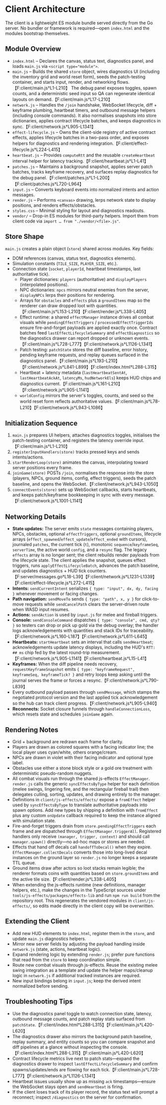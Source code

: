 # Client Architecture

The client is a lightweight ES module bundle served directly from the Go server. No bundler or framework is required—open `index.html` and the modules bootstrap themselves.

## Module Overview
- `index.html` – Declares the canvas, status text, diagnostics panel, and loads `main.js` via `<script type="module">`.
- `main.js` – Builds the shared `store` object, wires diagnostics UI (including the inventory grid and world reset form), seeds the patch-testing container, and starts input, render, and networking flows.【F:client/main.js†L1-L210】 The debug panel exposes toggles, spawn counts, and a deterministic seed input so QA can regenerate identical layouts on demand.【F:client/main.js†L17-L210】
- `network.js` – Handles the `/join` handshake, WebSocket lifecycle, diff + keyframe plumbing, heartbeat timers, and outbound message helpers (including console commands). It also normalises snapshots into store dictionaries, applies contract lifecycle batches, and keeps diagnostics in sync.【F:client/network.js†L905-L1341】
- `effect-lifecycle.js` – Owns the client-side registry of active contract effects, applies lifecycle batches in a two-pass order, and exposes helpers for diagnostics and rendering integration.【F:client/effect-lifecycle.js†L224-L415】
- `heartbeat.js` – Provides `computeRtt` and the reusable `createHeartbeat` interval helper for latency tracking.【F:client/heartbeat.js†L1-L41】
- `patches.js` – Maintains a background snapshot, applies server patch batches, tracks keyframe recovery, and surfaces replay diagnostics for the debug panel.【F:client/patches.js†L1-L200】【F:client/patches.js†L720-L964】
- `input.js` – Converts keyboard events into normalized intents and action messages.
- `render.js` – Performs `<canvas>` drawing, lerps network state to display positions, and renders effects/obstacles.
- `styles.css` – Minimal styling for layout and diagnostics readouts.
- `vendor/` – Drop-in ES modules for third-party helpers. Import them from client code via `import … from "./vendor/<file>.js"`.

## Store Shape
`main.js` creates a plain object (`store`) shared across modules. Key fields:
- DOM references (canvas, status text, diagnostics elements).
- Simulation constants (`TILE_SIZE`, `PLAYER_SIZE`, etc.).
- Connection state (`socket`, `playerId`, heartbeat timestamps, last authoritative tick).
  - Player dictionaries: `players` (authoritative) and `displayPlayers` (interpolated positions).
  - NPC dictionaries: `npcs` mirrors neutral enemies from the server, `displayNPCs` lerps their positions for rendering.
  - Arrays for `obstacles` and `effects` plus a `groundItems` map so the renderer can draw dropped loot with quantities.【F:client/main.js†L153-L210】【F:client/render.js†L338-L405】
  - Effect runtime: a shared `effectManager` instance drives all combat visuals while
    `pendingEffectTriggers` / `processedEffectTriggerIds` ensure fire-and-forget payloads are
    applied exactly once. Contract batches feed `lastEffectLifecycleSummary` and
    `effectDiagnostics` so the diagnostics drawer can report dropped or unknown events.【F:client/main.js†L728-L777】【F:client/network.js†L1126-L1341】
  - Patch testing: `patchState` stores the diff baseline, error history, pending keyframe requests, and replay queues surfaced in the diagnostics panel.【F:client/main.js†L193-L210】【F:client/network.js†L841-L899】【F:client/index.html†L288-L315】
  - Heartbeat + latency metadata (`lastHeartbeatSentAt`, `lastHeartbeatAckAt`, `latencyMs`, `hudNetworkEls`) keeps HUD chips and diagnostics current.【F:client/main.js†L161-L210】【F:client/network.js†L905-L1141】
  - `worldConfig` mirrors the server's toggles, counts, and seed so the world reset form reflects authoritative values.【F:client/main.js†L78-L210】【F:client/network.js†L943-L1086】

## Initialization Sequence
1. `main.js` prepares UI helpers, attaches diagnostics toggles, initialises the patch-testing container, and registers the latency override input.【F:client/main.js†L1-L210】
2. `registerInputHandlers(store)` tracks pressed keys and sends intents/actions.
3. `startRenderLoop(store)` animates the canvas, interpolating toward server positions every frame.
4. `joinGame(store)` POSTs `/join`, normalises the response into the store (players, NPCs, ground items, config, effect triggers), seeds the patch baseline, and opens the WebSocket.【F:client/network.js†L943-L1050】
5. `connectEvents(store)` sets up WebSocket callbacks, starts heartbeats, and keeps patch/keyframe bookkeeping in sync with every message.【F:client/network.js†L1001-L1141】

## Networking Details
- **State updates:** The server emits `state` messages containing players, NPCs, obstacles, optional `effectTriggers`, optional `groundItems`, lifecycle arrays (`effect_spawned`/`effect_update`/`effect_ended` with cursors), journaled `patches`, the current tick (`t`), monotonic `sequence`/`keyframeSeq`, `serverTime`, the active world `config`, and a `resync` flag. The legacy `effects` array is no longer sent; the client rebuilds render payloads from the lifecycle state. The client applies the snapshot, queues effect triggers, runs `applyEffectLifecycleBatch`, advances the patch baseline, and updates diagnostics + HUD tick counters.【F:server/messages.go†L18-L39】【F:client/network.js†L1231-L1339】【F:client/effect-lifecycle.js†L272-L415】
- **Intents:** `sendCurrentIntent` serializes `{ type: "input", dx, dy, facing }` whenever movement or facing changes.
- **Path navigation:** `sendMoveTo` sends `{ type: "path", x, y }` for click-to-move requests while `sendCancelPath` clears the server-driven route when WASD input resumes.
- **Actions:** `sendAction` is used by `input.js` for melee and fireball triggers.
- **Console:** `sendConsoleCommand` dispatches `{ type: "console", cmd, qty? }` so testers can drop or pick up gold via the debug overlay; the handler logs acknowledgements with quantities and stack IDs for traceability.【F:client/network.js†L160-L187】【F:client/network.js†L611-L645】
- **Heartbeats:** `startHeartbeat` sets an interval that calls `sendHeartbeat`; acknowledgements update latency displays, including the HUD's `RTT: ## ms` chip fed by the latest round-trip measurement.【F:client/network.js†L905-L1141】【F:client/heartbeat.js†L15-L41】
- **Keyframes:** When the diff pipeline needs recovery, `requestKeyframeSnapshot` emits `{ type: "keyframeRequest", keyframeSeq, keyframeTick? }` and retry loops keep asking until the journal serves the frame or forces a resync.【F:client/network.js†L790-L839】
- Every outbound payload passes through `sendMessage`, which stamps the negotiated protocol version and the last applied tick acknowledgement so the hub can track client progress.【F:client/network.js†L905-L940】
- **Reconnects:** Socket closure funnels through `handleConnectionLoss`, which resets state and schedules `joinGame` again.

## Rendering Notes
- Grid + background are redrawn each frame for clarity.
- Players are drawn as colored squares with a facing indicator line; the local player uses cyan/white, others orange/cream.
- NPCs are drawn in violet with their facing indicator and optional type label.
- Obstacles use either a stone block style or a gold ore treatment with deterministic pseudo-random nuggets.
- All combat visuals run through the shared js-effects `EffectManager`. `render.js` calls the
  generic `syncEffectsByType` helper for each definition (melee swings, lingering fire, and the
  rectangular fireball trail) then delegates culling, sorting, updates, and drawing entirely to the
  manager.
- Definitions in `client/js-effects/effects/` expose a `fromEffect` helper used by
  `syncEffectsByType` to translate authoritative payloads into spawn options. Add new types by
  shipping a definition with `fromEffect` plus any custom `onUpdate` callback required to keep the
  instance aligned with simulation state.
- Fire-and-forget triggers drain from `store.pendingEffectTriggers` each frame and are dispatched
  through `EffectManager.triggerAll`. Registered handlers only receive `(manager, trigger, context)`
  and should call `manager.spawn()` directly—no ad-hoc maps or stores are needed.
- Effects that hand off decals call `handoffToDecal()` when they expire. `EffectManager.collectDecals`
  converts those into long-lived decal instances on the ground layer so `render.js` no longer keeps a
  separate TTL queue.
- Ground items draw after actors so loot stacks remain legible; the renderer formats coins with quantities based on `store.groundItems` and the active tile size.【F:client/render.js†L338-L405】
- When extending the js-effects runtime (new definitions, manager helpers, etc.), make the changes
  in the TypeScript sources under `tools/js-effects/packages/effects-lib` and run `npm run build`
  from the repository root. This regenerates the vendored modules in `client/js-effects/`, so edits
  made directly in the client copy will be overwritten.

## Extending the Client
- Add new HUD elements to `index.html`, register them in the `store`, and update `main.js` diagnostics helpers.
- Mirror new server fields by adjusting the payload handling inside `network.js` (state, actions, heartbeat logic).
- Expand rendering logic by extending `render.js`; prefer pure functions that read from the `store` to keep coordination simple.
- Route new combat visuals through js-effects. Reuse the existing melee swing integration as a template and update the
  helper maps/cleanup logic in `network.js` if additional tracked instances are required.
- New input bindings belong in `input.js`; keep the derived intent normalized before sending.

## Troubleshooting Tips
- Use the diagnostics panel toggle to watch connection state, latency, outbound message counts, and patch replay stats surfaced from `patchState`.【F:client/index.html†L288-L315】【F:client/main.js†L420-L620】
- The diagnostics drawer also mirrors the background patch baseline, replay summary, and entity counts so you can compare snapshot and diff pipelines at a glance without inspecting the console.【F:client/index.html†L288-L315】【F:client/main.js†L420-L620】
- Contract lifecycle metrics live next to patch stats—expand the diagnostics drawer to inspect `lastEffectLifecycleSummary` and confirm spawns/updates/ends are flowing for each tick.【F:client/main.js†L728-L777】【F:client/network.js†L1126-L1341】
- Heartbeat issues usually show up as missing `ack` timestamps—ensure the WebSocket stays open and `sendHeartbeat` is firing.
- If the client loses track of its player record, the status text will prompt a reconnect; inspect `/diagnostics` on the server for confirmation.
